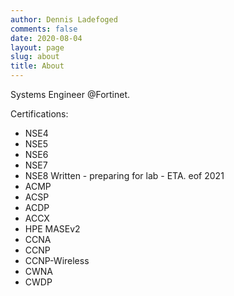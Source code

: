 ```yaml
---
author: Dennis Ladefoged
comments: false
date: 2020-08-04
layout: page
slug: about
title: About
---
```


Systems Engineer @Fortinet.

Certifications:

- NSE4
- NSE5
- NSE6
- NSE7
- NSE8 Written - preparing for lab - ETA. eof 2021
- ACMP
- ACSP
- ACDP
- ACCX
- HPE MASEv2
- CCNA
- CCNP
- CCNP-Wireless
- CWNA
- CWDP
